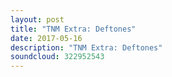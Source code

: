 ```yaml
---
layout: post
title: "TNM Extra: Deftones"
date: 2017-05-16
description: "TNM Extra: Deftones"
soundcloud: 322952543
---
```

